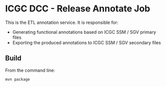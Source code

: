 ICGC DCC - Release Annotate Job
===

This is the ETL annotation service. It is responsible for:

- Generating functional annotations based on ICGC SSM / SGV primary files
- Exporting the produced annotations to ICGC SSM / SGV secondary files

Build
---

From the command line:

	mvn package


